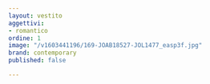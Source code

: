 ```yaml
---
layout: vestito
aggettivi:
- romantico
ordine: 1
image: "/v1603441196/169-JOAB18527-JOL1477_easp3f.jpg"
brand: contemporary
published: false

---
```

